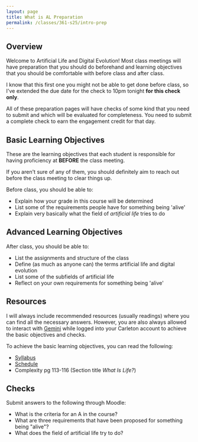 ```yaml
---
layout: page
title: What is AL Preparation
permalink: /classes/361-s25/intro-prep
---
```


## Overview
Welcome to Artificial Life and Digital Evolution!
Most class meetings will have preparation that you should do beforehand and learning objectives that you should be comfortable with before class and after class. 

I know that this first one you might not be able to get done before class, so I've extended the due date for the check to 10pm tonight **for this check only**.

All of these preparation pages will have checks of some kind that you need to submit and which will be evaluated for completeness. You need to submit a complete check to earn the engagement credit for that day.

## Basic Learning Objectives
These are the learning objectives that each student is responsible for having proficiency at **BEFORE** the class meeting.

If you aren't sure of any of them, you should definitely aim to reach out before the class meeting to clear things up.

Before class, you should be able to:
* Explain how your grade in this course will be determined
* List some of the requirements people have for something being 'alive'
* Explain very basically what the field of *artificial life* tries to do

## Advanced Learning Objectives
After class, you should be able to:
* List the assignments and structure of the class
* Define (as much as anyone can) the terms artificial life and digital evolution
* List some of the subfields of artificial life
* Reflect on your own requirements for something being 'alive'

## Resources
I will always include recommended resources (usually readings) where you can find all the necessary answers. However, you are also always allowed to interact with [Gemini](https://gemini.google.com/u/1/app) while logged into your Carleton account to achieve the basic objectives and checks.

To achieve the basic learning objectives, you can read the following:

* [Syllabus](syllabus)
* [Schedule](schedule)
* Complexity pg 113-116 (Section title *What Is Life?*)

## Checks
Submit answers to the following through Moodle:
* What is the criteria for an A in the course?
* What are three requirements that have been proposed for something being "alive"?
* What does the field of artificial life try to do?